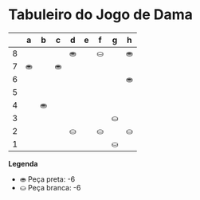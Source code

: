 # Tabuleiro do Jogo de Dama

|   | a | b | c | d | e | f | g | h |
|---|---|---|---|---|---|---|---|---|
| 8 |   |   |   | ⛂ |   | ⛀ |   | ⛂ |
| 7 | ⛂ |   | ⛂ |   |   |   |  |   |
| 6 |   |   |   |  |   |  |   | ⛂ |
| 5 |   |   |  |   |  |   |   |   |
| 4 |   | ⛂ |   |   |   |   |   |   |
| 3 |   |   |  |   |   |   | ⛀ |   |
| 2 |   |   |   | ⛀ |   | ⛀ |   | ⛀ |
| 1 |   |   |   |   |   |   | ⛀ |   |

**Legenda**

- ⛂ Peça preta:  -6
- ⛀ Peça branca: -6